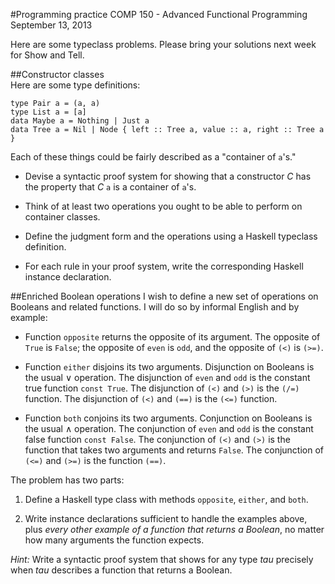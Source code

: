 #Programming practice
COMP 150 - Advanced Functional Programming  
September 13, 2013

Here are some typeclass problems.  Please
bring your solutions next week for Show and Tell.

##Constructor classes  
Here are some type definitions:

    type Pair a = (a, a)
    type List a = [a]
    data Maybe a = Nothing | Just a
    data Tree a = Nil | Node { left :: Tree a, value :: a, right :: Tree a }

Each of these things could be fairly described as a "container of
`a`'s."

  - Devise a syntactic proof system for showing that a constructor $C$
    has the property that $C$ `a` is a container of `a`'s.

  - Think of at least two operations you ought to be able to perform
    on container classes.

  - Define the judgment form and the operations using a Haskell
    typeclass definition.

  - For each rule in your proof system, write the corresponding
    Haskell instance declaration.


##Enriched Boolean operations
I wish to define a new set of operations on Booleans and related
functions.  I will do so by informal English and by example:

  - Function `opposite` returns the opposite of its argument.
    The opposite of `True` is `False`; the opposite of `even` is
    `odd`, and the opposite of `(<)` is `(>=)`.

  - Function `either` disjoins its two arguments.
    Disjunction on Booleans is the usual $\lor$ operation.
    The disjunction of `even` and `odd` is the constant true function
    `const True`.
    The disjunction of `(<)` and `(>)` is the `(/=)` function.
    The disjunction of `(<)` and `(==)` is the `(<=)` function.

  - Function `both` conjoins its two arguments.
    Conjunction on Booleans is the usual $\land$ operation.
    The conjunction of `even` and `odd` is the constant false function
    `const False`.
    The conjunction of `(<)` and `(>)` is the function that takes two
    arguments and returns `False`.
    The conjunction of `(<=)` and `(>=)` is the function `(==)`.

The problem has two parts:

 1. Define a Haskell type class with methods `opposite`, `either`, and
 `both`.

 2. Write instance declarations sufficient to handle the examples
 above, plus *every other example of a function that returns a
 Boolean*, no matter how many arguments the function expects.

*Hint:* Write a syntactic proof system that shows for any type *tau*
precisely when *tau* describes a function that returns a Boolean.

 
